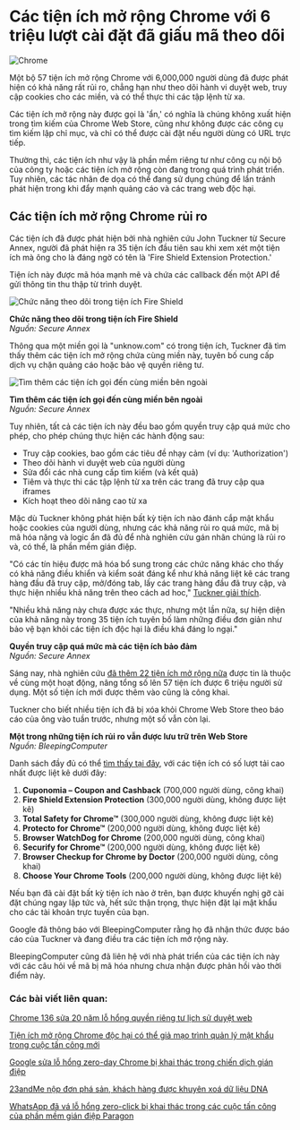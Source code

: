 # Các tiện ích mở rộng Chrome với 6 triệu lượt cài đặt đã giấu mã theo dõi

![Chrome](https://www.bleepstatic.com/content/hl-images/2024/03/27/Google_Chrome.jpg)

Một bộ 57 tiện ích mở rộng Chrome với 6,000,000 người dùng đã được phát hiện có khả năng rất rủi ro, chẳng hạn như theo dõi hành vi duyệt web, truy cập cookies cho các miền, và có thể thực thi các tập lệnh từ xa.

Các tiện ích mở rộng này được gọi là 'ẩn,' có nghĩa là chúng không xuất hiện trong tìm kiếm của Chrome Web Store, cũng như không được các công cụ tìm kiếm lập chỉ mục, và chỉ có thể được cài đặt nếu người dùng có URL trực tiếp.

Thường thì, các tiện ích như vậy là phần mềm riêng tư như công cụ nội bộ của công ty hoặc các tiện ích mở rộng còn đang trong quá trình phát triển. Tuy nhiên, các tác nhân đe dọa có thể đang sử dụng chúng để lẩn tránh phát hiện trong khi đẩy mạnh quảng cáo và các trang web độc hại.

## Các tiện ích mở rộng Chrome rủi ro

Các tiện ích đã được phát hiện bởi nhà nghiên cứu John Tuckner từ Secure Annex, người đã phát hiện ra 35 tiện ích đầu tiên sau khi xem xét một tiện ích mà ông cho là đáng ngờ có tên là 'Fire Shield Extension Protection.'

Tiện ích này được mã hóa mạnh mẽ và chứa các callback đến một API để gửi thông tin thu thập từ trình duyệt.

![Chức năng theo dõi trong tiện ích Fire Shield](https://www.bleepstatic.com/images/news/u/1220909/2025/April/tracking.jpg)

**Chức năng theo dõi trong tiện ích Fire Shield**  
_Nguồn: Secure Annex_

Thông qua một miền gọi là "unknow.com" có trong tiện ích, Tuckner đã tìm thấy thêm các tiện ích mở rộng chứa cùng miền này, tuyên bố cung cấp dịch vụ chặn quảng cáo hoặc bảo vệ quyền riêng tư.

![Tìm thêm các tiện ích gọi đến cùng miền bên ngoài](https://www.bleepstatic.com/images/news/u/1220909/2025/April/list(1).jpg)

**Tìm thêm các tiện ích gọi đến cùng miền bên ngoài**  
_Nguồn: Secure Annex_

Tuy nhiên, tất cả các tiện ích này đều bao gồm quyền truy cập quá mức cho phép, cho phép chúng thực hiện các hành động sau:

* Truy cập cookies, bao gồm các tiêu đề nhạy cảm (ví dụ: 'Authorization')
* Theo dõi hành vi duyệt web của người dùng
* Sửa đổi các nhà cung cấp tìm kiếm (và kết quả)
* Tiêm và thực thi các tập lệnh từ xa trên các trang đã truy cập qua iframes
* Kích hoạt theo dõi nâng cao từ xa

Mặc dù Tuckner không phát hiện bất kỳ tiện ích nào đánh cắp mật khẩu hoặc cookies của người dùng, nhưng các khả năng rủi ro quá mức, mã bị mã hóa nặng và logic ẩn đã đủ để nhà nghiên cứu gán nhãn chúng là rủi ro và, có thể, là phần mềm gián điệp.

"Có các tín hiệu được mã hóa bổ sung trong các chức năng khác cho thấy có khả năng điều khiển và kiểm soát đáng kể như khả năng liệt kê các trang hàng đầu đã truy cập, mở/đóng tab, lấy các trang hàng đầu đã truy cập, và thực hiện nhiều khả năng trên theo cách ad hoc," [Tuckner giải thích](https://secureannex.com/blog/searching-for-something-unknow/).

"Nhiều khả năng này chưa được xác thực, nhưng một lần nữa, sự hiện diện của khả năng này trong 35 tiện ích tuyên bố làm những điều đơn giản như bảo vệ bạn khỏi các tiện ích độc hại là điều khá đáng lo ngại."

**Quyền truy cập quá mức mà các tiện ích bảo đảm**  
_Nguồn: Secure Annex_

Sáng nay, nhà nghiên cứu [đã thêm 22 tiện ích mở rộng nữa](https://x.com/tuckner/status/1912616945284788246) được tin là thuộc về cùng một hoạt động, nâng tổng số lên 57 tiện ích được 6 triệu người sử dụng. Một số tiện ích mới được thêm vào cũng là công khai.

Tuckner cho biết nhiều tiện ích đã bị xóa khỏi Chrome Web Store theo báo cáo của ông vào tuần trước, nhưng một số vẫn còn lại.

**Một trong những tiện ích rủi ro vẫn được lưu trữ trên Web Store**  
_Nguồn: BleepingComputer_

Danh sách đầy đủ có thể [tìm thấy tại đây](https://docs.google.com/spreadsheets/d/1LN7MQ%5F9W5QHIyZjjqXK7JnSiCLlcF4aBRhmZKon-p4U/edit?gid=0#gid=0), với các tiện ích có số lượt tải cao nhất được liệt kê dưới đây:

1. **Cuponomia – Coupon and Cashback** (700,000 người dùng, công khai)
2. **Fire Shield Extension Protection** (300,000 người dùng, không được liệt kê)
3. **Total Safety for Chrome™** (300,000 người dùng, không được liệt kê)
4. **Protecto for Chrome™** (200,000 người dùng, không được liệt kê)
5. **Browser WatchDog for Chrome** (200,000 người dùng, công khai)
6. **Securify for Chrome™** (200,000 người dùng, không được liệt kê)
7. **Browser Checkup for Chrome by Doctor** (200,000 người dùng, công khai)
8. **Choose Your Chrome Tools** (200,000 người dùng, không được liệt kê)

Nếu bạn đã cài đặt bất kỳ tiện ích nào ở trên, bạn được khuyến nghị gỡ cài đặt chúng ngay lập tức và, hết sức thận trọng, thực hiện đặt lại mật khẩu cho các tài khoản trực tuyến của bạn.

Google đã thông báo với BleepingComputer rằng họ đã nhận thức được báo cáo của Tuckner và đang điều tra các tiện ích mở rộng này.

BleepingComputer cũng đã liên hệ với nhà phát triển của các tiện ích này với các câu hỏi về mã bị mã hóa nhưng chưa nhận được phản hồi vào thời điểm này.

### Các bài viết liên quan:

[Chrome 136 sửa 20 năm lỗ hổng quyền riêng tư lịch sử duyệt web](https://www.bleepingcomputer.com/news/security/chrome-136-fixes-20-year-browser-history-privacy-risk/)

[Tiện ích mở rộng Chrome độc hại có thể giả mạo trình quản lý mật khẩu trong cuộc tấn công mới](https://www.bleepingcomputer.com/news/security/malicious-chrome-extensions-can-spoof-password-managers-in-new-attack/)

[Google sửa lỗ hổng zero-day Chrome bị khai thác trong chiến dịch gián điệp](https://www.bleepingcomputer.com/news/security/google-fixes-chrome-zero-day-exploited-in-espionage-campaign/)

[23andMe nộp đơn phá sản, khách hàng được khuyên xoá dữ liệu DNA](https://www.bleepingcomputer.com/news/security/23andme-files-for-bankruptcy-customers-advised-to-delete-dna-data/)

[WhatsApp đã vá lỗ hổng zero-click bị khai thác trong các cuộc tấn công của phần mềm gián điệp Paragon](https://www.bleepingcomputer.com/news/security/whatsapp-patched-zero-day-flaw-used-in-paragon-spyware-attacks/)